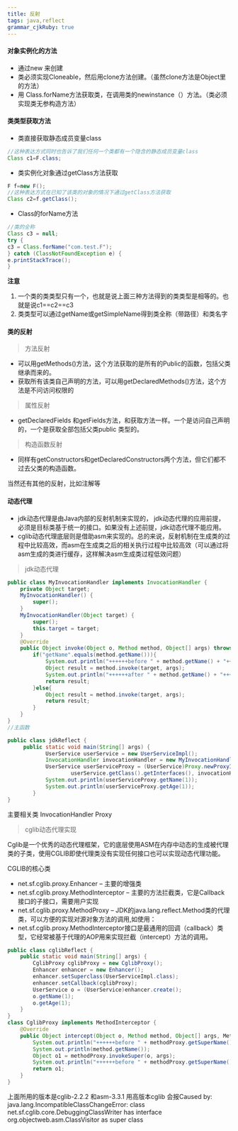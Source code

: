 ```yaml
---
title: 反射 
tags: java,reflect
grammar_cjkRuby: true
---
```


#### 对象实例化的方法

- 通过new 来创建
- 类必须实现Cloneable，然后用clone方法创建。（虽然clone方法是Object里的方法）
- 用 Class.forName方法获取类，在调用类的newinstance（）方法。（类必须实现类无参构造方法）

#### 类类型获取方法
- 类直接获取静态成员变量class
```java
//这种表达方式同时也告诉了我们任何一个类都有一个隐含的静态成员变量class
Class c1=F.class;
```
- 类实例化对象通过getClass方法获取
```java
F f=new F();
//这种表达方式在已知了该类的对象的情况下通过getClass方法获取
Class c2=f.getClass();
```
- Class的forName方法
```java
//类的全称
Class c3 = null;
try {
c3 = Class.forName("com.test.F");
} catch (ClassNotFoundException e) {
e.printStackTrace();
}
```
**注意** 
1. 一个类的类类型只有一个，也就是说上面三种方法得到的类类型是相等的。也就是说c1==c2==c3
2. 类类型可以通过getName或getSimpleName得到类全称（带路径）和类名字

#### 类的反射

> 方法反射
- 可以用getMethods()方法，这个方法获取的是所有的Public的函数，包括父类继承而来的。
- 获取所有该类自己声明的方法，可以用getDeclaredMethods()方法，这个方法是不问访问权限的

> 属性反射

- getDeclaredFields 和getFields方法，和获取方法一样。一个是访问自己声明的，一个是获取全部包括父类public 类型的。

> 构造函数反射

- 同样有getConstructors和getDeclaredConstructors两个方法，但它们都不过去父类的构造函数。

当然还有其他的反射，比如注解等

#### 动态代理
- jdk动态代理是由Java内部的反射机制来实现的， jdk动态代理的应用前提，必须是目标类基于统一的接口。如果没有上述前提，jdk动态代理不能应用。
- cglib动态代理底层则是借助asm来实现的。总的来说，反射机制在生成类的过程中比较高效，而asm在生成类之后的相关执行过程中比较高效（可以通过将asm生成的类进行缓存，这样解决asm生成类过程低效问题）

> jdk动态代理

```java
public class MyInvocationHandler implements InvocationHandler {  
    private Object target;  
    MyInvocationHandler() {  
        super();  
    }  
    MyInvocationHandler(Object target) {  
        super();  
        this.target = target;  
    }  
    @Override  
    public Object invoke(Object o, Method method, Object[] args) throws Throwable {  
        if("getName".equals(method.getName())){  
            System.out.println("++++++before " + method.getName() + "++++++");  
            Object result = method.invoke(target, args);  
            System.out.println("++++++after " + method.getName() + "++++++");  
            return result;  
        }else{  
            Object result = method.invoke(target, args);  
            return result;  
        }  
    }  
}
//主函数

public class jdkReflect {
	 public static void main(String[] args) {  
	        UserService userService = new UserServiceImpl(); 
	        InvocationHandler invocationHandler = new MyInvocationHandler(userService);  
	        UserService userServiceProxy = (UserService)Proxy.newProxyInstance(userService.getClass().getClassLoader(),  
	                userService.getClass().getInterfaces(), invocationHandler);  
	        System.out.println(userServiceProxy.getName(1));  
	        System.out.println(userServiceProxy.getAge(1));  
	    } 
}
```
主要相关类 InvocationHandler  Proxy

> cglib动态代理实现

Cglib是一个优秀的动态代理框架，它的底层使用ASM在内存中动态的生成被代理类的子类，使用CGLIB即使代理类没有实现任何接口也可以实现动态代理功能。

CGLIB的核心类
   - net.sf.cglib.proxy.Enhancer – 主要的增强类
   - net.sf.cglib.proxy.MethodInterceptor – 主要的方法拦截类，它是Callback接口的子接口，需要用户实现
   - net.sf.cglib.proxy.MethodProxy – JDK的java.lang.reflect.Method类的代理类，可以方便的实现对源对象方法的调用,如使用：
   - net.sf.cglib.proxy.MethodInterceptor接口是最通用的回调（callback）类型，它经常被基于代理的AOP用来实现拦截（intercept）方法的调用。

```java
public class cglibReflect {
	public static void main(String[] args) {  
        CglibProxy cglibProxy = new CglibProxy();  
        Enhancer enhancer = new Enhancer();  
        enhancer.setSuperclass(UserServiceImpl.class);  
        enhancer.setCallback(cglibProxy);  
        UserService o = (UserService)enhancer.create();  
        o.getName(1);  
        o.getAge(1);  
    }  
}
class CglibProxy implements MethodInterceptor {  
    @Override  
    public Object intercept(Object o, Method method, Object[] args, MethodProxy methodProxy) throws Throwable {  
        System.out.println("++++++before " + methodProxy.getSuperName() + "++++++");  
        System.out.println(method.getName());  
        Object o1 = methodProxy.invokeSuper(o, args);  
        System.out.println("++++++before " + methodProxy.getSuperName() + "++++++");  
        return o1;  
    }  
} 
```
上面所用的版本是cglib-2.2.2 和asm-3.3.1 
用高版本cglib 会报Caused by: java.lang.IncompatibleClassChangeError: class net.sf.cglib.core.DebuggingClassWriter has interface org.objectweb.asm.ClassVisitor as super class
